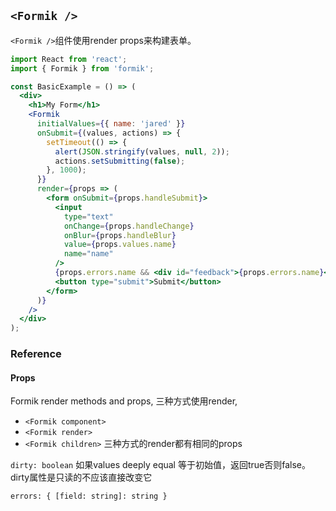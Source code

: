 ## `<Formik />`
`<Formik />`组件使用render props来构建表单。

```jsx
import React from 'react';
import { Formik } from 'formik';

const BasicExample = () => (
  <div>
    <h1>My Form</h1>
    <Formik
      initialValues={{ name: 'jared' }}
      onSubmit={(values, actions) => {
        setTimeout(() => {
          alert(JSON.stringify(values, null, 2));
          actions.setSubmitting(false);
        }, 1000);
      }}
      render={props => (
        <form onSubmit={props.handleSubmit}>
          <input
            type="text"
            onChange={props.handleChange}
            onBlur={props.handleBlur}
            value={props.values.name}
            name="name"
          />
          {props.errors.name && <div id="feedback">{props.errors.name}</div>}
          <button type="submit">Submit</button>
        </form>
      )}
    />
  </div>
);
```

### Reference

#### Props
Formik render methods and props, 三种方式使用render,
- `<Formik component>`
- `<Formik render>`
- `<Formik children>`
三种方式的render都有相同的props

`dirty: boolean`
如果values deeply equal 等于初始值，返回true否则false。dirty属性是只读的不应该直接改变它

`errors: { [field: string]: string }`


